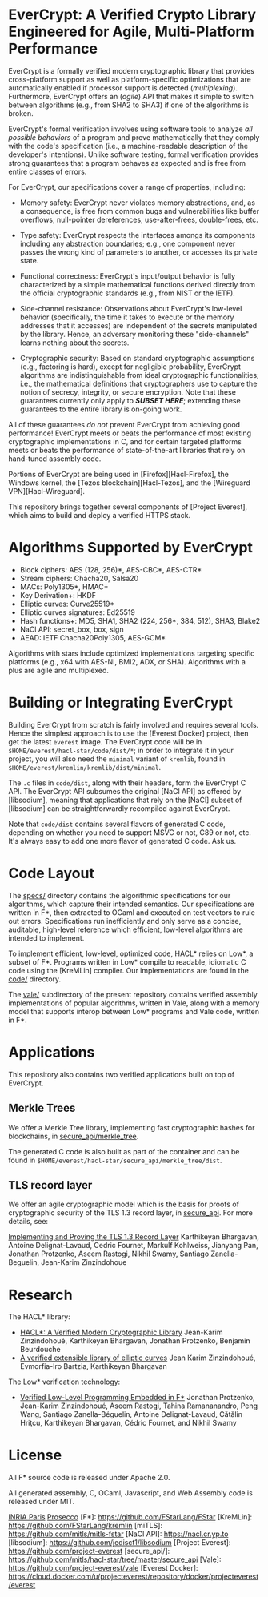 # EverCrypt: A Verified Crypto Library Engineered for Agile, Multi-Platform Performance

EverCrypt is a formally verified modern cryptographic library
that provides cross-platform support as well as platform-specific optimizations
that are automatically enabled if processor support is detected (*multiplexing*).
Furthermore, EverCrypt offers an (*agile*) API that makes it simple to
switch between algorithms (e.g., from SHA2 to SHA3) if one of the algorithms is broken.

EverCrypt's formal verification involves using software tools to analyze *all
possible behaviors* of a program and prove mathematically that they comply with
the code's specification (i.e., a machine-readable description of the
developer's intentions). Unlike software testing, formal verification provides
strong guarantees that a program behaves as expected and is free from entire
classes of errors.

For EverCrypt, our specifications cover a range of properties, including:

* Memory safety: EverCrypt never violates memory abstractions,
  and, as a consequence, is free from common bugs and vulnerabilities like
  buffer overflows, null-pointer dereferences, use-after-frees, double-frees,
  etc.

* Type safety: EverCrypt respects the interfaces amongs its components
  including any abstraction boundaries; e.g., one component never passes
  the wrong kind of parameters to another, or accesses its private state.

* Functional correctness: EverCrypt's input/output behavior is fully
  characterized by a simple mathematical functions derived directly
  from the official cryptographic standards (e.g., from NIST or the IETF).

* Side-channel resistance: Observations about EverCrypt's low-level
  behavior (specifically, the time it takes to execute or the memory addresses that it accesses)
  are independent of the secrets manipulated by the library.
  Hence, an adversary monitoring these "side-channels" learns
  nothing about the secrets.

* Cryptographic security: Based on standard cryptographic assumptions (e.g.,
  factoring is hard), except for negligible probability, EverCrypt algorithms are
  indistinguishable from ideal cryptographic functionalities; i.e., the
  mathematical definitions that cryptographers use to capture the notion of
  secrecy, integrity, or secure encryption.  Note that these guarantees
  currently only apply to ***SUBSET HERE***; extending these guarantees
  to the entire library is on-going work.

All of these guarantees *do not* prevent EverCrypt from achieving good performance!
EverCrypt meets or beats the performance of most existing cryptographic implementations in C,
and for certain targeted platforms meets or beats the performance of state-of-the-art
libraries that rely on hand-tuned assembly code.

Portions of EverCrypt are being used in [Firefox][Hacl-Firefox], the Windows kernel,
the [Tezos blockchain][Hacl-Tezos], and the [Wireguard VPN][Hacl-Wireguard].

This repository brings together several components of [Project Everest],
which aims to build and deploy a verified HTTPS stack.

# Algorithms Supported by EverCrypt

* Block ciphers: AES (128, 256)\*, AES-CBC\*, AES-CTR\*
* Stream ciphers: Chacha20, Salsa20
* MACs: Poly1305\*, HMAC+
* Key Derivation+: HKDF
* Elliptic curves: Curve25519\*
* Elliptic curves signatures: Ed25519
* Hash functions+: MD5, SHA1, SHA2 (224, 256\*, 384, 512), SHA3, Blake2
* NaCl API: secret_box, box, sign
* AEAD: IETF Chacha20Poly1305, AES-GCM\*

Algorithms with stars include optimized implementations targeting specific platforms
(e.g., x64 with AES-NI, BMI2, ADX, or SHA).
Algorithms with a plus are agile and multiplexed.

# Building or Integrating EverCrypt

Building EverCrypt from scratch is fairly involved and requires several tools.
Hence the simplest approach is to use the [Everest Docker] project, then get
the latest `everest` image. The EverCrypt code will be in
`$HOME/everest/hacl-star/code/dist/*`; in order to integrate it in your project,
you will also need the `minimal` variant of `kremlib`, found in
`$HOME/everest/kremlin/kremlib/dist/minimal`.

The `.c` files in `code/dist`, along with their headers, form the EverCrypt C API.
The EverCrypt API subsumes the original [NaCl API] as offered by [libsodium],
meaning that applications that rely on the [NaCl] subset of [libsodium] can be
straightforwardly recompiled against EverCrypt.

Note that `code/dist` contains several flavors of generated C code, depending on
whether you need to support MSVC or not, C89 or not, etc. It's always easy to
add one more flavor of generated C code. Ask us.

# Code Layout

The [specs/](specs/) directory contains the algorithmic specifications for our
algorithms, which capture their intended semantics. Our specifications are
written in F\*, then extracted to OCaml and executed on test vectors to rule out
errors.  Specifications run inefficiently and only serve as a concise,
auditable, high-level reference which efficient, low-level algorithms are
intended to implement.

To implement efficient, low-level, optimized code, HACL\* relies on Low\*, a
subset of F\*. Programs written in Low\* compile to readable, idiomatic C code
using the [KreMLin] compiler. Our implementations are found in the
[code/](code/) directory.

The [vale/](vale/) subdirectory of the present repository contains verified
assembly implementations of popular algorithms, written in Vale, along with a
memory model that supports interop between Low\* programs and Vale code, written
in F\*.

# Applications

This repository also contains two verified applications built on top of EverCrypt.

## Merkle Trees

We offer a Merkle Tree library, implementing fast cryptographic hashes for
blockchains, in [secure_api/merkle_tree](secure_api/merkle_tree).

The generated C code is also built as part of the container and can be found in
`$HOME/everest/hacl-star/secure_api/merkle_tree/dist`.

## TLS record layer

We offer an agile cryptographic model which is the basis for proofs of
cryptographic security of the TLS 1.3 record layer, in
[secure_api](secure_api/).  For more details, see:

[Implementing and Proving the TLS 1.3 Record Layer](https://eprint.iacr.org/2016/1178)
Karthikeyan Bhargavan, Antoine Delignat-Lavaud, Cedric Fournet, Markulf
Kohlweiss, Jianyang Pan, Jonathan Protzenko, Aseem Rastogi, Nikhil Swamy,
Santiago Zanella-Beguelin, Jean-Karim Zinzindohoue

# Research

The HACL\* library:
- [HACL\*: A Verified Modern Cryptographic Library](http://eprint.iacr.org/2017/536)
  Jean-Karim Zinzindohoué, Karthikeyan Bhargavan, Jonathan Protzenko, Benjamin Beurdouche
- [A verified extensible library of elliptic curves](https://hal.inria.fr/hal-01425957)
  Jean Karim Zinzindohoué, Evmorfia-Iro Bartzia, Karthikeyan Bhargavan

The Low\* verification technology:
- [Verified Low-Level Programming Embedded in F\*](https://arxiv.org/abs/1703.00053)
  Jonathan Protzenko, Jean-Karim Zinzindohoué, Aseem Rastogi, Tahina
  Ramananandro, Peng Wang, Santiago Zanella-Béguelin, Antoine Delignat-Lavaud,
  Cătălin Hriţcu, Karthikeyan Bhargavan, Cédric Fournet, and Nikhil Swamy

# License

All F\* source code is released under Apache 2.0.

All generated assembly, C, OCaml, Javascript, and Web Assembly code is released under MIT.

[INRIA Paris](https://www.inria.fr/en/centre/paris)
[Prosecco](http://prosecco.inria.fr)
[F\*]: https://github.com/FStarLang/FStar
[KreMLin]: https://github.com/FStarLang/kremlin
[miTLS]: https://github.com/mitls/mitls-fstar
[NaCl API]: https://nacl.cr.yp.to
[libsodium]: https://github.com/jedisct1/libsodium
[Project Everest]: https://github.com/project-everest
[secure_api/]: https://github.com/mitls/hacl-star/tree/master/secure_api
[Vale]: https://github.com/project-everest/vale
[Everest Docker]: https://cloud.docker.com/u/projecteverest/repository/docker/projecteverest/everest
